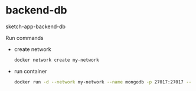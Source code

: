 # backend-db

sketch-app-backend-db

Run commands

- create network
  ```sh
  docker network create my-network
  ```
- run container
  ```sh
  docker run -d --network my-network --name mongodb -p 27017:27017 --env-file .env mongo
  ```
